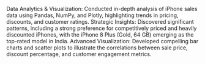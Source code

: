 Data Analytics & Visualization: Conducted in-depth analysis of iPhone sales data using Pandas, NumPy, and Plotly, highlighting trends in pricing, discounts, and customer ratings.
Strategic Insights: Discovered significant patterns, including a strong preference for competitively priced and heavily discounted iPhones, with the iPhone 8 Plus (Gold, 64 GB) emerging as the top-rated model in India.
Advanced Visualization: Developed compelling bar charts and scatter plots to illustrate the correlations between sale price, discount percentage, and customer engagement metrics.              
